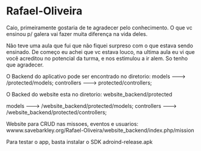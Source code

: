 # Rafael-Oliveira

Caio, primeiramente gostaria de te agradecer pelo conhecimento. O que vc ensinou p/ galera vai fazer muita diferença na vida deles.

Não teve uma aula que fui que não fiquei surpreso com o que estava sendo ensinado. De começo eu achei que vc estava louco, na ultima aula
eu vi que você acreditou no potencial da turma, e nos estimulou a ir alem. So tenho que agradecer.

O Backend do aplicativo pode ser encontrado no diretorio:
models ---> /protected/models;
controllers ---> protected/controllers;

O Backed do website esta no diretorio:
website_backend/protected

models ---> /website_backend/protected/models;
controllers ---> /website_backend/protected/controllers;

Website para CRUD nas missoes, eventos e usuarios:
wwww.savebarkley.org/Rafael-Oliveira/website_backend/index.php/mission


Para testar o app, basta instalar o SDK adroind-release.apk


